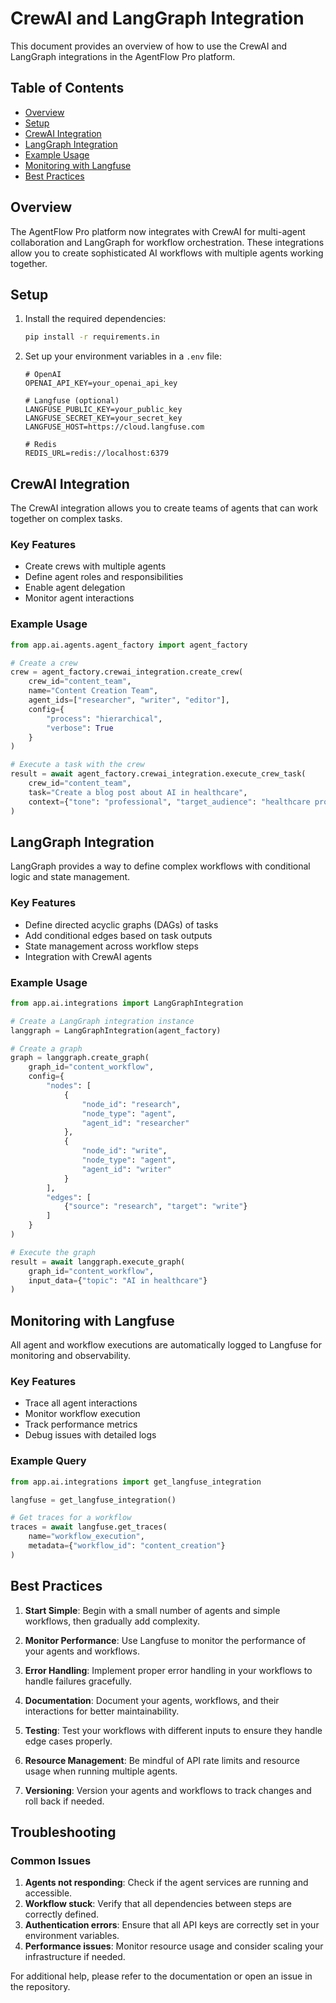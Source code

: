 # CrewAI and LangGraph Integration

This document provides an overview of how to use the CrewAI and LangGraph integrations in the AgentFlow Pro platform.

## Table of Contents
- [Overview](#overview)
- [Setup](#setup)
- [CrewAI Integration](#crewai-integration)
- [LangGraph Integration](#langgraph-integration)
- [Example Usage](#example-usage)
- [Monitoring with Langfuse](#monitoring-with-langfuse)
- [Best Practices](#best-practices)

## Overview

The AgentFlow Pro platform now integrates with CrewAI for multi-agent collaboration and LangGraph for workflow orchestration. These integrations allow you to create sophisticated AI workflows with multiple agents working together.

## Setup

1. Install the required dependencies:
   ```bash
   pip install -r requirements.in
   ```

2. Set up your environment variables in a `.env` file:
   ```env
   # OpenAI
   OPENAI_API_KEY=your_openai_api_key
   
   # Langfuse (optional)
   LANGFUSE_PUBLIC_KEY=your_public_key
   LANGFUSE_SECRET_KEY=your_secret_key
   LANGFUSE_HOST=https://cloud.langfuse.com
   
   # Redis
   REDIS_URL=redis://localhost:6379
   ```

## CrewAI Integration

The CrewAI integration allows you to create teams of agents that can work together on complex tasks.

### Key Features
- Create crews with multiple agents
- Define agent roles and responsibilities
- Enable agent delegation
- Monitor agent interactions

### Example Usage

```python
from app.ai.agents.agent_factory import agent_factory

# Create a crew
crew = agent_factory.crewai_integration.create_crew(
    crew_id="content_team",
    name="Content Creation Team",
    agent_ids=["researcher", "writer", "editor"],
    config={
        "process": "hierarchical",
        "verbose": True
    }
)

# Execute a task with the crew
result = await agent_factory.crewai_integration.execute_crew_task(
    crew_id="content_team",
    task="Create a blog post about AI in healthcare",
    context={"tone": "professional", "target_audience": "healthcare professionals"}
)
```

## LangGraph Integration

LangGraph provides a way to define complex workflows with conditional logic and state management.

### Key Features
- Define directed acyclic graphs (DAGs) of tasks
- Add conditional edges based on task outputs
- State management across workflow steps
- Integration with CrewAI agents

### Example Usage

```python
from app.ai.integrations import LangGraphIntegration

# Create a LangGraph integration instance
langgraph = LangGraphIntegration(agent_factory)

# Create a graph
graph = langgraph.create_graph(
    graph_id="content_workflow",
    config={
        "nodes": [
            {
                "node_id": "research",
                "node_type": "agent",
                "agent_id": "researcher"
            },
            {
                "node_id": "write",
                "node_type": "agent",
                "agent_id": "writer"
            }
        ],
        "edges": [
            {"source": "research", "target": "write"}
        ]
    }
)

# Execute the graph
result = await langgraph.execute_graph(
    graph_id="content_workflow",
    input_data={"topic": "AI in healthcare"}
)
```

## Monitoring with Langfuse

All agent and workflow executions are automatically logged to Langfuse for monitoring and observability.

### Key Features
- Trace all agent interactions
- Monitor workflow execution
- Track performance metrics
- Debug issues with detailed logs

### Example Query

```python
from app.ai.integrations import get_langfuse_integration

langfuse = get_langfuse_integration()

# Get traces for a workflow
traces = await langfuse.get_traces(
    name="workflow_execution",
    metadata={"workflow_id": "content_creation"}
)
```

## Best Practices

1. **Start Simple**: Begin with a small number of agents and simple workflows, then gradually add complexity.

2. **Monitor Performance**: Use Langfuse to monitor the performance of your agents and workflows.

3. **Error Handling**: Implement proper error handling in your workflows to handle failures gracefully.

4. **Documentation**: Document your agents, workflows, and their interactions for better maintainability.

5. **Testing**: Test your workflows with different inputs to ensure they handle edge cases properly.

6. **Resource Management**: Be mindful of API rate limits and resource usage when running multiple agents.

7. **Versioning**: Version your agents and workflows to track changes and roll back if needed.

## Troubleshooting

### Common Issues

1. **Agents not responding**: Check if the agent services are running and accessible.
2. **Workflow stuck**: Verify that all dependencies between steps are correctly defined.
3. **Authentication errors**: Ensure that all API keys are correctly set in your environment variables.
4. **Performance issues**: Monitor resource usage and consider scaling your infrastructure if needed.

For additional help, please refer to the documentation or open an issue in the repository.
